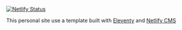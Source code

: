 [![Netlify Status](https://api.netlify.com/api/v1/badges/5702ba89-7242-490e-b04d-e4a691faced5/deploy-status)](https://app.netlify.com/sites/fernfolio/deploys)

This personal site use a template built with [Eleventy](https://www.11ty.io/) and [Netlify CMS](https://www.netlifycms.org/)



